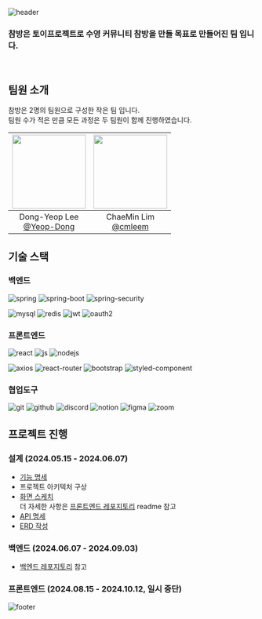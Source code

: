 
![header](https://capsule-render.vercel.app/api?type=waving&height=300&color=0:BE93C5,50:86A8E7,100:91EAE4&text=참방&fontAlign=50&fontAlignY=40&animation=fadeIn&rotate=0&textBg=false&fontColor=203A43&reversal=true&desc=Charmroom)

### 참방은 토이프로젝트로 수영 커뮤니티 참방을 만들 목표로 만들어진 팀 입니다.
<br>

## 팀원 소개

참방은 2명의 팀원으로 구성한 작은 팀 입니다.<br>
팀원 수가 적은 만큼 모든 과정은 두 팀원이 함께 진행하였습니다.

|<img src="https://avatars.githubusercontent.com/u/35218494?v=4" width="150" height="150"/>|<img src="https://avatars.githubusercontent.com/u/155498348?v=4" width="150" height="150"/>|
|:-:|:-:|
|Dong-Yeop Lee<br/>[@Yeop-Dong](https://github.com/Yeop-Dong)|ChaeMin Lim<br/>[@cmleem](https://github.com/cmleem)|

## 기술 스택

### 백엔드

![spring](https://img.shields.io/badge/Spring-6DB33F?style=for-the-badge&logo=spring&logoColor=white)
![spring-boot](https://img.shields.io/badge/Spring%20Boot-6DB33F?style=for-the-badge&logo=springboot&logoColor=white)
![spring-security](https://img.shields.io/badge/Spring_Security-6DB33F?style=for-the-badge&logo=Spring-Security&logoColor=white)

![mysql](https://img.shields.io/badge/MySQL-00000F?style=for-the-badge&logo=mysql&logoColor=white)
![redis](https://img.shields.io/badge/redis-%23DD0031.svg?&style=for-the-badge&logo=redis&logoColor=white)
![jwt](https://img.shields.io/badge/json%20web%20tokens-323330?style=for-the-badge&logo=json-web-tokens&logoColor=pink)
![oauth2](https://img.shields.io/badge/oauth2-EB5424?style=for-the-badge&logo=auth0&logoColor=white)

### 프론트엔드

![react](https://img.shields.io/badge/React-20232A?style=for-the-badge&logo=react&logoColor=61DAFB)
![js](https://img.shields.io/badge/JavaScript-F7DF1E?style=for-the-badge&logo=JavaScript&logoColor=white)
![nodejs](https://img.shields.io/badge/Node.js-43853D?style=for-the-badge&logo=node.js&logoColor=white)

![axios](https://img.shields.io/badge/Axios-5A29E4?style=for-the-badge&logo=axios&logoColor=white)
![react-router](https://img.shields.io/badge/React_Router-CA4245?style=for-the-badge&logo=react-router&logoColor=white)
![bootstrap](https://img.shields.io/badge/Bootstrap-563D7C?style=for-the-badge&logo=bootstrap&logoColor=white)
![styled-component](https://img.shields.io/badge/styled--components-DB7093?style=for-the-badge&logo=styled-components&logoColor=white)


### 협업도구
![git](https://img.shields.io/badge/GIT-E44C30?style=for-the-badge&logo=git&logoColor=white)
![github](https://img.shields.io/badge/GitHub-100000?style=for-the-badge&logo=github&logoColor=white)
![discord](https://img.shields.io/badge/Discord-7289DA?style=for-the-badge&logo=discord&logoColor=white)
![notion](https://img.shields.io/badge/Notion-000000?style=for-the-badge&logo=notion&logoColor=white)
![figma](https://img.shields.io/badge/Figma-F24E1E?style=for-the-badge&logo=figma&logoColor=white)
![zoom](https://img.shields.io/badge/Zoom-2D8CFF?style=for-the-badge&logo=zoom&logoColor=white)

## 프로젝트 진행

### 설계 (2024.05.15 - 2024.06.07)

- [기능 명세](https://charmbang.notion.site/afc5725e62c642518f2f96379a39d9a7?v=d822de9831e14776b2853c81838bab44&pvs=4)
- 프로젝트 아키텍처 구상
- [화면 스케치](https://github.com/CharmRoom/.github/blob/main/profile/sketching.pdf)<br>
  더 자세한 사항은 [프론트엔드 레포지토리](https://github.com/CharmRoom/CharmRoom-Front) readme 참고
- [API 명세](https://charmbang.notion.site/API-fbe9b72c4f334093b2cb20d34d66b0e2?pvs=4)
- [ERD 작성](https://github.com/CharmRoom/.github/blob/main/profile/ERD.png)

### 백엔드 (2024.06.07 - 2024.09.03)
- [백엔드 레포지토리](https://github.com/CharmRoom/CharmRoom-Back) 참고

### 프론트엔드 (2024.08.15 - 2024.10.12, 일시 중단)



![footer](https://capsule-render.vercel.app/api?type=waving&height=300&color=0:BE93C5,50:86A8E7,100:91EAE4&fontAlign=50&fontAlignY=40&animation=fadeIn&rotate=0&textBg=false&fontColor=203A43&reversal=false&desc=Charmroom&section=footer)
